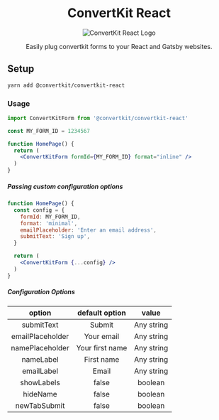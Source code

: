 <div align="center">
  <h1>ConvertKit React</h1>
  <img src="https://github.com/convertkit/convertkit/tree/main/static/convertkit-react.png" alt="ConvertKit React Logo" />
  <p>Easily plug convertkit forms to your React and Gatsby websites.</p>
</div>


## Setup

```sh
yarn add @convertkit/convertkit-react
```

### Usage
```jsx
import ConvertKitForm from '@convertkit/convertkit-react'

const MY_FORM_ID = 1234567

function HomePage() {
  return (
    <ConvertKitForm formId={MY_FORM_ID} format="inline" />
  )
}
```

##### Passing custom configuration options

```jsx
function HomePage() {
  const config = {
    formId: MY_FORM_ID,
    format: 'minimal',
    emailPlaceholder: 'Enter an email address',
    submitText: 'Sign up',
  }

  return (
    <ConvertKitForm {...config} />
  )
}
```

##### Configuration Options

|  **option**  | **default option** | **value** |
| :----------: | :----------------: | :-------------: |
| submitText   | Submit | Any string |
| emailPlaceholder   | Your email | Any string |
| namePlaceholder   | Your first name | Any string |
| nameLabel   | First name | Any string |
| emailLabel   | Email | Any string |
| showLabels   | false | boolean |
| hideName   | false | boolean |
| newTabSubmit   | false | boolean |




